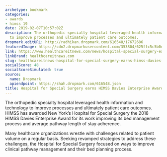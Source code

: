 ```yaml
---
archetype: bookmark
categories:
- awards
- himss 19
date: 2019-02-07T10:57:02Z
description: The orthopedic specialty hospital leveraged health information and technology
  to improve processes and ultimately patient care outcomes.
dropmark.editURL: http://radhikan.dropmark.com/616548/17672686
featuredImage: https://cdn2.dropmarkusercontent.com/353804/625ffc5c5b0c0f2ff9085f4597da29b82ac4e72e799840570b888240904a390b/thumbnail/020519DaviesAwardHSS712.jpg?Expires=1557430063&Signature=L3oPSEgNXPiIEFHr8WbAV1dcXKE20FqrW~BlBiRfz4jyFobKCHaLeopRPlbG5kUeB6ItopyRsjRL~ukf9XuGUDabKmQn3HxKXUZqf-q9MF3V4AfObxGbHaWJL9RNBnQZv7sgkN1f61KYAUu8ooOceGUWIlEa~sO-GIc-RMml6ObVGWomQbS2hMx57g17hn7aVOlnftY7GZ4xCGAcA-GDYaRuW8u-rgiOya0276aK5-KfqfQg6sGs3NdQLZ4kcGQJMSAPnC4hMREZUpQsudkJiqc4mbF0sSIKbW6UtdekdJa~hQDwlHE6cePCgZyvO6yRtAlK6w1lc5dfiYgrz-MgFQ__&Key-Pair-Id=APKAITQYWVEN757ZA4KQ
link: https://www.healthcareitnews.com/news/hospital-special-surgery-earns-himss-davies-enterprise-award
linkBrand: healthcareitnews.com
slug: healthcareitnews-hospital-for-special-surgery-earns-himss-davies-enterprise-award
socialScore: 48
socialScoreSimulated: true
source:
  name: Dropmark
  apiendpoint: https://shah.dropmark.com/616548.json
title: Hospital for Special Surgery earns HIMSS Davies Enterprise Award
---
```

The orthopedic specialty hospital leveraged health information and technology to improve processes and ultimately patient care outcomes. HIMSS has awarded New York’s Hospital for Special Surgery the 2018 HIMSS Davies Enterprise Award for its work improving its bed management process and average pathway length of stay adherence.

Many healthcare organizations wrestle with challenges related to patient volume on a regular basis. Seeking revamped strategies to address these challenges, the Hospital for Special Surgery focused on ways to improve clinical pathway management and their bed planning process.

